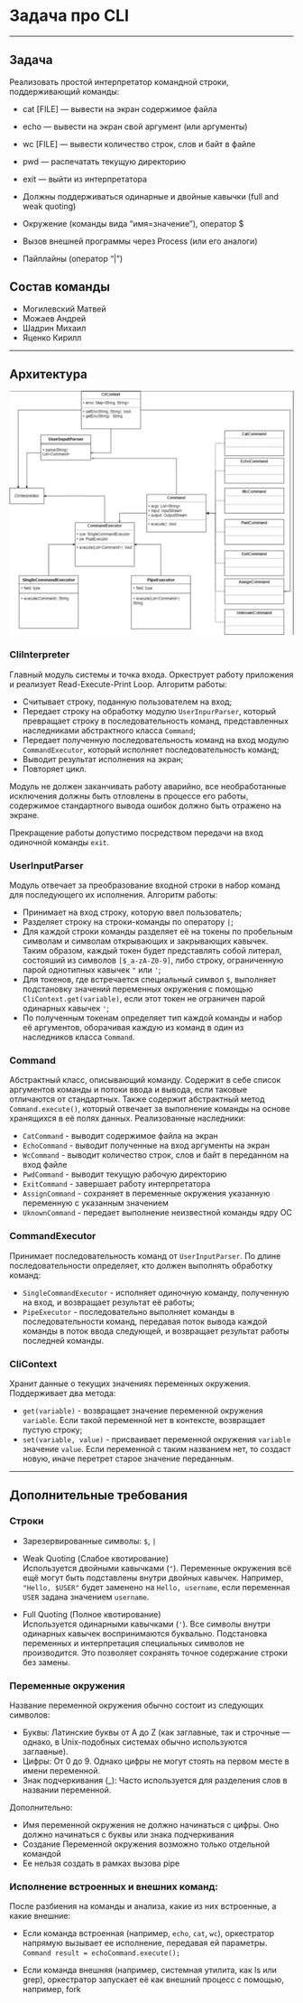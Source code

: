 # Задача про CLI

___

## Задача

Реализовать простой интерпретатор командной строки, поддерживающий команды:

- cat [FILE] — вывести на экран содержимое файла
- echo — вывести на экран свой аргумент (или аргументы)
- wc [FILE] — вывести количество строк, слов и байт в файле
- pwd — распечатать текущую директорию
- exit — выйти из интерпретатора

- Должны поддерживаться одинарные и двойные кавычки (full and weak quoting)
- Окружение (команды вида “имя=значение”), оператор $
- Вызов внешней программы через Process (или его аналоги)
- Пайплайны (оператор “|”)

## Состав команды

- Могилевский Матвей
- Можаев Андрей
- Шадрин Михаил
- Яценко Кирилл

___

## Архитектура

![image](docs/class_schema.png)

### CliInterpreter

Главный модуль системы и точка входа. Оркеструет работу приложения и реализует Read-Execute-Print Loop.
Алгоритм работы:

- Считывает строку, поданную пользователем на вход;
- Передает строку на обработку модулю `UserInpurParser`, который превращает строку в последовательность команд,
  представленных наследниками абстрактного класса `Command`;
- Передает полученную последовательность команд на вход модулю `CommandExecutor`, который исполняет последовательность
  команд;
- Выводит результат исполнения на экран;
- Повторяет цикл.

Модуль не должен заканчивать работу аварийно, все необработанные исключения должны быть отловлены в процессе его работы,
содержимое стандартного вывода ошибок должно быть отражено на экране.

Прекращение работы допустимо посредством передачи на вход одиночной команды `exit`.

### UserInputParser

Модуль отвечает за преобразование входной строки в набор команд для последующего их исполнения.
Алгоритм работы:

- Принимает на вход строку, которую ввел пользователь;
- Разделяет строку на строки-команды по оператору `|`;
- Для каждой строки команды разделяет её на токены по пробельным символам и символам открывающих и закрывающих кавычек.
  Таким образом, каждый токен будет представлять собой литерал, состояший из символов `[$_a-zA-Z0-9]`, либо строку,
  ограниченную парой однотипных кавычек `"` или `'`;
- Для токенов, где встречается специальный символ `$`, выполняет подстановку значений переменных окружения с помощью
  `CliContext.get(variable)`, если этот токен не ограничен парой одинарных кавычек `'`;
- По полученным токенам определяет тип каждой команды и набор её аргументов, оборачивая каждую из команд в один из
  наследников класса `Command`.

### Command

Абстрактный класс, описывающий команду. Содержит в себе список аргументов команды и потоки ввода и вывода, если таковые
отличаются от стандартных.
Также содержит абстрактный метод `Command.execute()`, который отвечает за выполнение команды на основе хранящихся в её
полях данных.
Реализованные наследники:

- `CatCommand` - выводит содержимое файла на экран
- `EchoCommand` - выводит полученные на вход аргументы на экран
- `WcCommand` - выводит количество строк, слов и байт в переданном на вход файле
- `PwdCommand` - выводит текущую рабочую директорию
- `ExitCommand` - завершает работу интерпретатора
- `AssignCommand` - сохраняет в переменные окружения указанную переменную с указанным значением
- `UknownCommand` - передает выполнение неизвестной команды ядру ОС

### CommandExecutor

Принимает последовательность команд от `UserInputParser`. По длине последовательности определяет, кто должен выполнять
обработку команд:

- `SingleCommandExecutor` - исполняет одиночную команду, полученную на вход, и возвращает результат её работы;
- `PipeExecutor` - последовательно выполняет команды в последовательности команд, передавая поток вывода
  каждой команды в поток ввода следующей, и возвращает результат работы последней команды.

### CliContext

Хранит данные о текущих значениях переменных окружения. Поддерживает два метода:

- `get(variable)` - возвращает значение переменной окружения `variable`. Если такой переменной нет в контексте,
  возвращает пустую строку;
- `set(variable, value)` - присваивает переменной окружения `variable` значение `value`. Если переменной с таким
  названием нет, то создаст новую, иначе перетрет старое значение переданным.

___

## Дополнительные требования

### Строки

- Зарезервированные символы: `$`, `|`

- Weak Quoting (Слабое квотирование)\
  Используется двойными кавычками (`"`). Переменные окружения всё ещё могут быть подставлены внутри двойных кавычек.
  Например, `"Hello, $USER"` будет заменено на `Hello, username`, если переменная `USER` задана значением `username`.

- Full Quoting (Полное квотирование)\
  Используется одинарными кавычками (`'`). Все символы внутри одинарных кавычек воспринимаются буквально. Подстановка
  переменных и интерпретация специальных символов не производится. Это позволяет сохранять точное содержание строки без
  замены.

### Переменные окружения

Название переменной окружения обычно состоит из следующих символов:

- Буквы: Латинские буквы от A до Z (как заглавные, так и строчные — однако, в Unix-подобных системах обычно используются
  заглавные).
- Цифры: От 0 до 9. Однако цифры не могут стоять на первом месте в имени переменной.
- Знак подчеркивания (_): Часто используется для разделения слов в названии переменной.

Дополнительно:

* Имя переменной окружения не должно начинаться с цифры. Оно должно начинаться с буквы или знака подчеркивания
* Создание Переменной окружения возможно только отдельной командой
* Ее нельзя создать в рамках вызова pipe

### Исполнение встроенных и внешних команд:

После разбиения на команды и анализа, какие из них встроенные, а какие внешние:

- Если команда встроенная (например, `echo`, `cat`, `wc`), оркестратор напрямую вызывает ее исполнение, передавая ей
  параметры.
  ``` Command result = echoCommand.execute(); ```

- Если команда внешняя (например, системная утилита, как ls или grep), оркестратор запускает её как внешний процесс с
  помощью, например, fork

